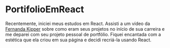 # PortifolioEmReact
 Recentemente, iniciei meus estudos em React. Assisti a um vídeo da [Fernanda Kipper](https://www.youtube.com/watch?v=ebEdyqNz5Fk&t=397s) sobre como eram seus projetos no início de sua carreira e me deparei com seu projeto pessoal de portfólio. Fiquei encantada com a estética que ela criou em sua página e decidi recriá-la usando React.
